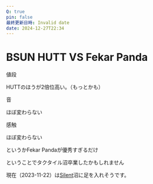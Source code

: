 ```yaml
---
Q: true
pin: false
最終更新日時: Invalid date
date: 2024-12-27T22:34
---
```

# BSUN HUTT VS Fekar Panda

値段

HUTTのほうが2倍位高い。（もっとかも）

音

ほぼ変わらない

感触

ほぼ変わらない

というかFekar Pandaが優秀すぎるだけ

ということでタクタイル沼卒業したかもしれません

現在（2023-11-22）は[Silent](https://www.notion.soLiner)沼に足を入れそうです。